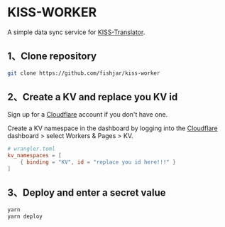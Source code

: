 # KISS-WORKER

A simple data sync service for [KISS-Translator](https://github.com/fishjar/kiss-translator).

## 1、Clone repository

```sh
git clone https://github.com/fishjar/kiss-worker
```

## 2、Create a KV and replace you KV id

Sign up for a [Cloudflare](https://www.cloudflare.com/) account if you don't have one.

Create a KV namespace in the dashboard by logging into the [Cloudflare](https://www.cloudflare.com/) dashboard > select Workers & Pages > KV.

```toml
# wrangler.toml
kv_namespaces = [
    { binding = "KV", id = "replace you id here!!!" }
]
```

## 3、Deploy and enter a secret value

```sh
yarn
yarn deploy
```
